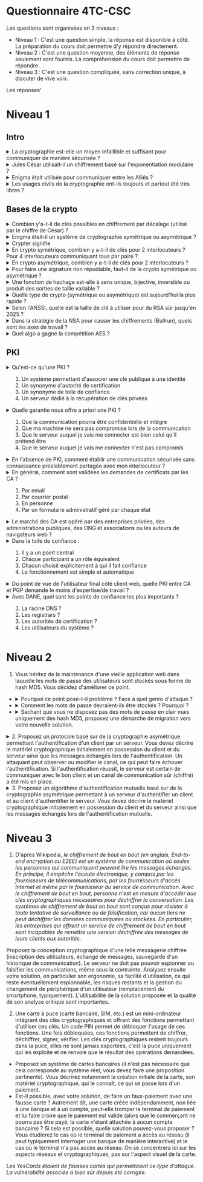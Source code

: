 Questionnaire 4TC-CSC
=====================

Les questions sont organisées en 3 niveaux :

* Niveau 1 : C'est une question simple, la réponse est disponible à côté. La préparation du cours doit permettre d'y répondre directement.
* Niveau 2 : C'est une question moyenne, des éléments de réponse seulement sont fournis. La compréhension du cours doit permettre de répondre.
* Niveau 3 : C'est une question compliquée, sans correction unique, à discuter de vive voix.

Les réponses'

Niveau 1
========

Intro
-----

<details> 
<summary>La cryptographie est-elle un moyen infaillible et suffisant pour communiquer de manière sécurisée ?</summary>
Non
</details>

<details> 
  <summary>Jules César utilisait-il un chiffrement basé sur l'exponentiation modulaire ? </summary>
   Non
</details>

<details> 
<summary>Enigma était utilisée pour communiquer entre les Alliés ?</summary>
Non
</details>

<details> 
<summary>Les usages civils de la cryptographie ont-ils toujours et partout été très libres ?</summary>
Pas partout, pas toujours
</details>






Bases de la crypto
------------------

<details>
<summary>Combien y'a-t-il de clés possibles en chiffrement par décalage (utilisé par le chiffre de César) ?</summary>
26
</details>

<details>
<summary>Enigma était-il un système de cryptographie symétrique ou asymétrique ?</summary>
Symétrique
</details>

<details>
<summary>Crypter signifie</summary>
Rien, le terme n'existe pas
</details>

<details>
<summary>En crypto symétrique, combien y a-t-il de clés pour 2 interlocuteurs ? Pour 4 interlocuteurs communiquant tous par paire ? </summary>
Une unique clé connue des 2 interlocuteurs - 8 clés
</details>

<details>
<summary>En crypto asymétrique, combien y a-t-il de clés pour 2 interlocuteurs ? </summary>
Une paire de clés par interlocuteur (4 clés pour 2 interlocuteurs)
</details>

<details>
<summary>Pour faire une signature non répudiable, faut-il de la crypto symétrique ou asymétrique ?</summary>
asymétrique
</details>

<details>
<summary>Une fonction de hachage est-elle à sens unique, bijective, inversible ou produit des sorties de taille variable ?</summary>
à sens unique
</details>

<details>
<summary>Quelle type de crypto (symétrique ou asymétrique) est aujourd'hui la plus rapide ?</summary>
symétrique
</details>

<details>
<summary>Selon l'ANSSI, quelle est la taille de clé à utiliser pour du RSA sûr jusqu'en 2025 ?</summary>
2048 bits
</details>

<details>
<summary>Dans la stratégie de la NSA pour casser les chiffrements (Bullrun), quels sont les axes de travail ?</summary>
Wikipedia :
<ol>
<li> des mesures pour s'assurer le contrôle sur l'établissement de normes américaines et internationales de chiffrement (NIST, normes ISO),</li>
<li> la collaboration avec des entreprises technologiques pour intégrer — dès la conception — des portes dérobées dans leurs solutions de chiffrement (logiciels ou puces électroniques),</li>
<li> la collaboration avec des fournisseurs de services Internet pour récupérer des certificats de chiffrement,</li>
<li> l'investissement dans des ordinateurs à hautes performances,</li>
<li> voire des cyberattaques ou l'espionnage des sociétés pour leur voler leurs clés numériques.</li>
</ol>
</details>

<details>
<summary>Quel algo a gagné la compétition AES ?</summary>
Rijndael
</details>



PKI
---

<details>
<summary>Qu'est-ce qu'une PKI ?
<ol>
	<li> Un système permettant d'associer une clé publique à une identité</li>
	<li> Un synonyme d'autorité de certification</li>
	<li> Un synonyme de toile de confiance</li>
	<li> Un serveur dédié à la récupération de clés privées</li></summary>
</ol>
Un système permettant d'associer une clé publique à une identité
</details>

<details>
<summary>Quelle garantie nous offre a priori une PKI ?
<ol>
	<li> Que la communication pourra être confidentielle et intègre</li>
	<li> Que ma machine ne sera pas compromise lors de la communication</li>
	<li> Que le serveur auquel je vais me connecter est bien celui qu'il prétend être</li>
	<li> Que le serveur auquel je vais me connecter n'est pas compromis</li>
</ol></summary>
1 et 3
</details>

<details>
<summary>En l'absence de PKI, comment établir une communication sécurisée sans connaissance préalablement partagée avec mon interlocuteur ?</summary>
Je ne peux pas
</details>




<details>
<summary>En général, comment sont validées les demandes de certificats par les CA ?
<ol>
	<li> Par email</li>
	<li> Par courrier postal</li>
	<li> En personne</li>
	<li> Par un formulaire administratif géré par chaque état</li>
</ol>
</summary>
Par email
</details>

<details>
<summary>Le marché des CA est opéré par des entreprises privées, des administrations publiques, des ONG et associations ou les auteurs de navigateurs web ?</summary>

Des entreprises privées
</details>

<details>
<summary>Dans la toile de confiance :
<ol>
	<li> Il y a un point central</li>
	<li> Chaque participant a un rôle équivalent</li>
	<li> Chacun choisit explicitement à qui il fait confiance</li>
	<li> Le fonctionnement est simple et automatique</li>
</ol>
</summary>
2 et 3
</details>

<details>
<summary>Du point de vue de l'utilisateur final côté client web, quelle PKI entre CA et PGP demande le moins d'expertise/de travail ?</summary>
CA
</details>

<details>
<summary>Avec DANE, quel sont les points de confiance les plus importants ?
<ol>
	<li> La racine DNS ?</li>
	<li> Les registrars ?</li>
	<li> Les autorités de certification ?</li>
	<li> Les utilisateurs du système ?</li>
</ol>
</summary>
La racine DNS et les registrars
</details>


Niveau 2
========


1. Vous héritez de la maintenance d'une vieille application web dans laquelle les mots de passe des utilisateurs sont stockés sous forme de hash MD5. Vous décidez d'améliorer ce point.
* <details><summary>Pourquoi ce point pose-t-il problème ? Face à quel genre d'attaque ?</summary>hash faible, attaques par énumération/dictionnaire si vol de la base</details>
* <details><summary>Comment les mots de passe devraient-ils être stockés ? Pourquoi ?</summary>PBKDF2, hash salé couteux</details>
* <details><summary>Sachant que vous ne disposez pas des mots de passe en clair mais uniquement des hash MD5, proposez une démarche de migration vers votre nouvelle solution.</summary>renouvellement lors de la connexion des usagers</details>


<details>
<summary>2. Proposez un protocole basé sur de la cryptographie asymétrique permettant l'authentification d'un client par un serveur. Vous devez décrire  le matériel cryptographique initialement en possession du client et du serveur ainsi que les messages échangés lors de l'authentification. Un attaquant peut observer ou modifier le canal, ce qui peut faire échouer l'authentification. Si l'authentification réussit, le serveur est certain de communiquer avec le bon client et un canal de communication sûr (chiffré) a été mis en place.</summary>
Le serveur doit authentifier le client : le client a une paire de clés publique/privée, soit le client a un certificat signé par une CA reconnue par le serveur, soit le serveur connaît la clé publique du client. Le serveur doit challenger le client pour vérifier qu'il possède la clé privée associée. Une clé de session peut-être envoyée par le serveur ou un Diffie-Hellman authentifié.
</details>

<details>
<summary>3. Proposez un algorithme d'authentification mutuelle basé sur de la cryptographie asymétrique permettant à un serveur d'authentifier un client et au client d'authentifier le serveur. Vous devez décrire  le matériel cryptographique initialement en possession du client et du serveur ainsi que les messages échangés lors de l'authentification mutuelle.</summary>
L'authentification est mutuelle, le client a une paire de clés asymétriques et le serveur également. Soit il y a une CA, chaque participant reconnaît la CA et a un certificat signé par cette CA, soit chaque participant connaît au départ la clé publique de l'autre. Chacun doit challenger que l'autre possède bien la clé privée associée.
</details>

Niveau 3
========

1. D'après Wikipedia, _le chiffrement de bout en bout (en anglais, End-to-end encryption ou E2EE) est un système de communication où seules les personnes qui communiquent peuvent lire les messages échangés. En principe, il empêche l'écoute électronique, y compris par les fournisseurs de télécommunications, par les fournisseurs d'accès Internet et même par le fournisseur du service de communication. Avec le chiffrement de bout en bout, personne n'est en mesure d'accéder aux clés cryptographiques nécessaires pour déchiffrer la conversation. Les systèmes de chiffrement de bout en bout sont conçus pour résister à toute tentative de surveillance ou de falsification, car aucun tiers ne peut déchiffrer les données communiquées ou stockées. En particulier, les entreprises qui offrent un service de chiffrement de bout en bout sont incapables de remettre une version déchiffrée des messages de leurs clients aux autorités._

Proposez la conception cryptographique d'une telle messagerie chiffrée (inscription des utilisateurs, échange de messages, sauvegarde d'un historique de communication). Le serveur ne doit pas pouvoir espionner ou falsifier les communications, même sous la contrainte. Analysez ensuite votre solution, en particulier son ergonomie, sa facilité d'utilisation, ce qui reste éventuellement espionnable, les risques restants et la gestion du changement de périphérique d'un utilisateur (remplacement du smartphone, typiquement). L'utilisabilité de la solution proposée et la qualité de son analyse critique sont importantes.

2. Une carte à puce (carte bancaire, SIM, etc.) est un mini-ordinateur intégrant des clés cryptographiques et offrant des fonctions permettant d'utiliser ces clés. Un code PIN permet de débloquer l'usage de ces fonctions. Une fois débloquées, ces fonctions permettent de chiffrer, déchiffrer, signer, vérifier. Les clés cryptographiques restent toujours dans la puce, elles ne sont jamais exportées, c'est la puce uniquement qui les exploite et ne renvoie que le résultat des opérations demandées.

* Proposez un système de cartes bancaires (il n'est pas nécessaire que cela corresponde au système réel, vous devez faire une proposition pertinente). Vous décrirez notamment la création initiale de la carte, son matériel cryptographique, qui le connaît, ce qui se passe lors d'un paiement.
* Est-il possible, avec votre solution, de faire un faux-paiement avec une fausse carte ? Autrement dit, une carte créée indépendamment, non liée à une banque et à un compte, peut-elle tromper le terminal de paiement et lui faire croire que le paiement est valide (alors que le commerçant ne pourra pas être payé, la carte n'étant attachée à aucun compte bancaire) ? Si cela est possible, quelle solution pouvez-vous proposer ? Vous étudierez le cas où le terminal de paiement a accès au réseau (il peut typiquement interroger une banque de manière interactive) et le cas où le terminal n'a pas accès au réseau. On se concentrera ici sur les aspects réseaux et cryptographiques, pas sur l'aspect visuel de la carte.

_Les YesCards étaient de fausses cartes qui permettaient ce type d'attaque. La vulnérabilité associée a bien sûr depuis été corrigée._
